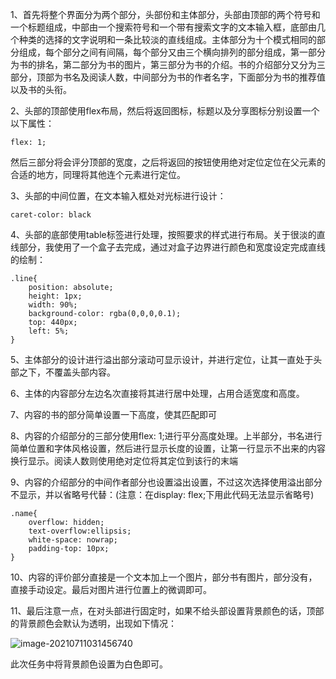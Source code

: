 1、首先将整个界面分为两个部分，头部份和主体部分，头部由顶部的两个符号和一个标题组成，中部由一个搜索符号和一个带有搜索文字的文本输入框，底部由几个种类的选择的文字说明和一条比较淡的直线组成。主体部分为十个模式相同的部分组成，每个部分之间有间隔，每个部分又由三个横向排列的部分组成，第一部分为书的排名，第二部分为书的图片，第三部分为书的介绍。书的介绍部分又分为三部分，顶部为书名及阅读人数，中间部分为书的作者名字，下面部分为书的推荐值以及书的头衔。

2、头部的顶部使用flex布局，然后将返回图标，标题以及分享图标分别设置一个以下属性：

```
flex: 1;
```

然后三部分将会评分顶部的宽度，之后将返回的按钮使用绝对定位定位在父元素的合适的地方，同理将其他连个元素进行定位。

3、头部的中间位置，在文本输入框处对光标进行设计：

```
caret-color: black
```

4、头部的底部使用table标签进行处理，按照要求的样式进行布局。关于很淡的直线部分，我使用了一个盒子去完成，通过对盒子边界进行颜色和宽度设定完成直线的绘制：

```
.line{
    position: absolute;
    height: 1px;
    width: 90%;
    background-color: rgba(0,0,0,0.1);
    top: 440px;
    left: 5%;
}
```

5、主体部分的设计进行溢出部分滚动可显示设计，并进行定位，让其一直处于头部之下，不覆盖头部内容。

6、主体的内容部分左边名次直接将其进行居中处理，占用合适宽度和高度。

7、内容的书的部分简单设置一下高度，使其匹配即可

8、内容的介绍部分的三部分使用flex: 1;进行平分高度处理。上半部分，书名进行简单位置和字体风格设置，然后进行显示长度的设置，让第一行显示不出来的内容换行显示。阅读人数则使用绝对定位将其定位到该行的末端

9、内容的介绍部分的中间作者部分也设置溢出设置，不过这次选择使用溢出部分不显示，并以省略号代替：(注意：在display: flex;下用此代码无法显示省略号)

```
.name{
    overflow: hidden;
    text-overflow:ellipsis;
    white-space: nowrap;
    padding-top: 10px;
}
```

10、内容的评价部分直接是一个文本加上一个图片，部分书有图片，部分没有，直接手动设定。最后对图片进行位置上的微调即可。

11、最后注意一点，在对头部进行固定时，如果不给头部设置背景颜色的话，顶部的背景颜色会默认为透明，出现如下情况：

![image-20210711031456740](C:\Users\Sting_Sheng\AppData\Roaming\Typora\typora-user-images\image-20210711031456740.png)

此次任务中将背景颜色设置为白色即可。


